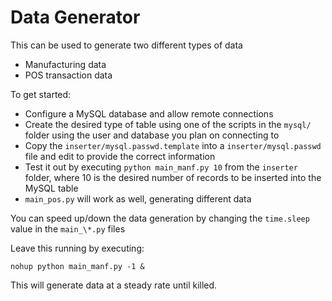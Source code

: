# Data Generator

This can be used to generate two different types of data
- Manufacturing data
- POS transaction data

To get started:
- Configure a MySQL database and allow remote connections
- Create the desired type of table using one of the scripts in the `mysql/` folder using the user and database you plan on connecting to
- Copy the `inserter/mysql.passwd.template` into a `inserter/mysql.passwd` file and edit to provide the correct information
- Test it out by executing `python main_manf.py 10` from the `inserter` folder, where 10 is the desired number of records to be inserted into the MySQL table
- `main_pos.py` will work as well, generating different data

You can speed up/down the data generation by changing the `time.sleep` value in the `main_\*.py` files

Leave this running by executing:
```
nohup python main_manf.py -1 &
```

This will generate data at a steady rate until killed.
